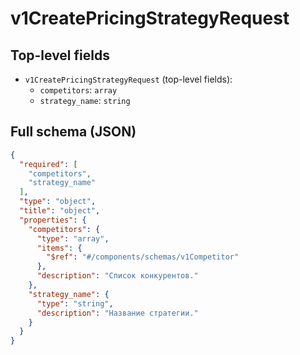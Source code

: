 # v1CreatePricingStrategyRequest

## Top-level fields
- `v1CreatePricingStrategyRequest` (top-level fields):
  - `competitors`: `array`
  - `strategy_name`: `string`

## Full schema (JSON)
```json
{
  "required": [
    "competitors",
    "strategy_name"
  ],
  "type": "object",
  "title": "object",
  "properties": {
    "competitors": {
      "type": "array",
      "items": {
        "$ref": "#/components/schemas/v1Competitor"
      },
      "description": "Список конкурентов."
    },
    "strategy_name": {
      "type": "string",
      "description": "Название стратегии."
    }
  }
}
```
